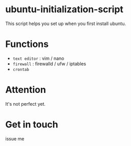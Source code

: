 # ubuntu-initialization-script
This script helps you set up when you first install ubuntu.

# Functions

- `text editor` : vim / nano
- `firewall` : firewalld / ufw / iptables
- `crontab`

# Attention

It's not perfect yet.

# Get in touch

issue me
